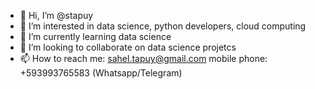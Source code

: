 - 👋 Hi, I’m @stapuy
- 👀 I’m interested in data science, python developers, cloud computing
- 🌱 I’m currently learning data science
- 💞️ I’m looking to collaborate on data science projetcs
- 📫 How to reach me: 
    sahel.tapuy@gmail.com
    mobile phone: +593993765583 (Whatsapp/Telegram)

<!---
stapuy/stapuy is a ✨ special ✨ repository because its `README.md` (this file) appears on your GitHub profile.
You can click the Preview link to take a look at your changes.
--->
